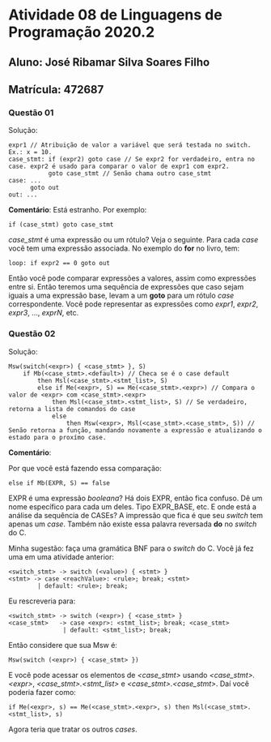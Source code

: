 # Atividade 08 de Linguagens de Programação 2020.2

## Aluno: José Ribamar Silva Soares Filho
## Matrícula: 472687

### Questão 01

Solução:
```
expr1 // Atribuição de valor a variável que será testada no switch. Ex.: x = 10.
case_stmt: if (expr2) goto case // Se expr2 for verdadeiro, entra no case. expr2 é usado para comparar o valor de expr1 com expr2.
           goto case_stmt // Senão chama outro case_stmt
case: ...
      goto out
out: ...
```

**Comentário**: Está estranho. Por exemplo:

```
if (case_stmt) goto case_stmt
```

_case_stmt_ é uma expressão ou um rótulo? Veja o seguinte. Para cada _case_ você tem uma expressão associada. No exemplo do **for** no livro, tem:

```
loop: if expr2 == 0 goto out
```

Então você pode comparar expressões a valores, assim como expressões entre si. Então teremos uma sequência de expressões que caso sejam iguais a uma expressão base,
levam a um **goto** para um rótulo _case_ correspondente. Você pode representar as expressões como _expr1_, _expr2_, _expr3_, ..., _exprN_, etc.


### Questão 02

Solução:

```
Msw(switch(<expr>) { <case_stmt> }, S)
    if Mb(<case_stmt>.<default>) // Checa se é o case default
        then Msl(<case_stmt>.<stmt_list>, S)
        else if Me(<expr>, S) == Me(<case_stmt>.<expr>) // Compara o valor de <expr> com <case_stmt>.<expr>
            then Msl(<case_stmt>.<stmt_list>, S) // Se verdadeiro, retorna a lista de comandos do case
            else 
                then Msw(<expr>, Msl(<case_stmt>.<case_stmt>, S)) // Senão retorna a função, mandando novamente a expressão e atualizando o estado para o proxímo case.
```

**Comentário**:

Por que você está fazendo essa comparação:

```
else if Mb(EXPR, S) == false
```

EXPR é uma expressão _booleana_? Há dois EXPR, então fica confuso. Dê um nome específico para cada um deles. Tipo EXPR_BASE, etc. E onde está a análise da sequência de CASEs?
A impressão que fica é que seu _switch_ tem apenas um _case_. Também não existe essa palavra reversada **do** no _switch_ do C. 

Minha sugestão: faça uma gramática BNF para o _switch_ do C. Você já fez uma em uma atividade anterior:

```
<switch_stmt> -> switch (<value>) { <stmt> } 
<stmt> -> case <reachValue>: <rule>; break; <stmt>
        | default: <rule>; break;
```

Eu rescreveria para:

```
<switch_stmt> -> switch (<expr>) { <case_stmt> } 
<case_stmt>   -> case <expr>: <stmt_list>; break; <case_stmt>
               | default: <stmt_list>; break;
```

Então considere que sua Msw é: 

```
Msw(switch (<expr>) { <case_stmt> })
```

E você pode acessar os elementos de _<case_stmt>_ usando _<case_stmt>.\<expr>_, _<case_stmt>.<stmt_list>_ e _<case_stmt>.<case_stmt>_. Daí você poderia fazer como:

```
if Me(<expr>, s) == Me(<case_stmt>.<expr>, s) then Msl(<case_stmt>.<stmt_list>, s)
```

Agora teria que tratar os outros _cases_. 
